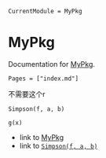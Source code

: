 ```@meta
CurrentModule = MyPkg
```

# MyPkg

Documentation for [MyPkg](https://github.com/Gudongyangg/MyPkg.jl).

```@contents
Pages = ["index.md"]
```

不需要这个r

```@docs
Simpson(f, a, b)
```

```@docs
g(x)
```

- link to [MyPkg](@ref)
- link to [`Simpson(f, a, b)`](@ref)
